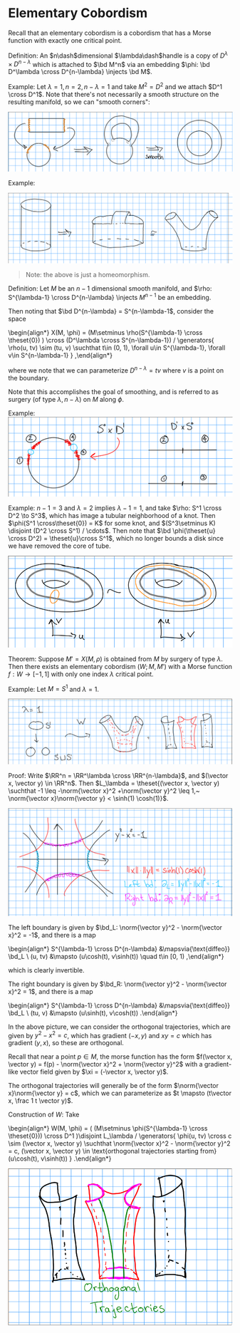 # Elementary Cobordism

Recall that an elementary cobordism is a cobordism that has a Morse function with exactly one critical point.

Definition:
An $n\dash$dimensional $\lambda\dash$handle is a copy of $D^{\lambda} \times D^{n-\lambda}$ which is attached to $\bd M^n$ via an embedding $\phi: \bd D^\lambda \cross D^{n-\lambda} \injects \bd M$.


Example:
Let $\lambda = 1, n = 2, n-\lambda = 1$ and take $M^2 = D^2$ and we attach $D^1 \cross D^1$.
Note that there's not necessarily a smooth structure on the resulting manifold, so we can "smooth corners":


![Image](figures/2020-01-21-11:09.png)

Example:

![Image](figures/2020-01-21-11:12.png)

> Note: the above is just a homeomorphism.

Definition:
Let $M$ be an $n-1$ dimensional smooth manifold, and $\rho: S^{\lambda-1} \cross D^{n-\lambda} \injects $M^{n-1}$ be an embedding.

Then noting that $\bd D^{n-\lambda} = S^{n-\lambda-1$, consider the space

\begin{align*}
X(M, \phi) = (M\setminus \rho(S^{\lambda-1} \cross \theset{0}) ) \cross (D^\lambda \cross S^{n-\lambda-1}) / \generators{ \rho(u, tv) \sim (tu, v) \suchthat t\in (0, 1), \forall u\in S^{\lambda-1}, \forall v\in S^{n-\lambda-1} }
,\end{align*}

where we note that we can parameterize $D^{n-\lambda} = tv$ where $v$ is a point on the boundary.

Note that this accomplishes the goal of smoothing, and is referred to as surgery (of type $\lambda, n-\lambda$) on $M$ along $\phi$.

Example:
![Image](figures/2020-01-21-11:30.png)

Example:
$n-1 = 3$ and $\lambda = 2$ implies $\lambda-1 = 1$, and take $\rho: S^1 \cross D^2 \to S^3$, which has image a tubular neighborhood of a knot.
Then $\phi(S^1 \cross\theset{0}) = K$ for some knot, and $(S^3\setminus K) \disjoint (D^2 \cross S^1) / \cdots$.
Then note that $\bd \phi(\theset{u} \cross D^2) = \theset{u}\cross S^1$, which no longer bounds a disk since we have removed the core of tube.

![Image](figures/2020-01-21-11:42.png)

Theorem:
Suppose $M' = X(M, \rho)$ is obtained from $M$ by surgery of type $\lambda$. 
Then there exists an elementary cobordism $(W; M, M')$ with a Morse function $f: W \to [-1, 1]$ with only one index $\lambda$ critical point.

Example:
Let $M=S^1$ and $\lambda = 1$.

![Image](figures/2020-01-21-11:49.png)

Proof:
Write $\RR^n = \RR^\lambda \cross \RR^{n-\lambda}$, and $(\vector x, \vector y) \in \RR^n$.
Then $L_\lambda = \theset{(\vector x, \vector y) \suchthat -1 \leq -\norm{\vector x}^2 +\norm{\vector y}^2 \leq 1,~ \norm{\vector x}\norm{\vector y} < \sinh(1) \cosh(1)}$.

![Image](figures/2020-01-21-11:54.png)

The left boundary is given by $\bd_L: \norm{\vector y}^2 - \norm{\vector x}^2 = -1$, and there is a map

\begin{align*}
S^{\lambda-1} \cross D^{n-\lambda} &\mapsvia{\text{diffeo}} \bd_L \\
(u, tv) &\mapsto (u\cosh(t), v\sinh(t)) \quad t\in [0, 1)
,\end{align*}

which is clearly invertible.

The right boundary is given by $\bd_R: \norm{\vector y}^2 - \norm{\vector x}^2 = 1$, and there is a map

\begin{align*}
S^{\lambda-1} \cross D^{n-\lambda} &\mapsvia{\text{diffeo}} \bd_L \\
(tu, v) &\mapsto (u\sinh(t), v\cosh(t))
.\end{align*}

In the above picture, we can consider the orthogonal trajectories, which are given by $y^2 - x^2 = c$, which has gradient $(-x, y)$ and $xy = c$ which has gradient $(y, x)$, so these are orthogonal.

Recall that near a point $p\in M$, the morse function has the form $f(\vector x, \vector y) = f(p) - \norm{\vector x}^2 + \norm{\vector y}^2$ with a gradient-like vector field given by $\xi = (-\vector x, \vector y)$.

The orthogonal trajectories will generally be of the form $\norm{\vector x}\norm{\vector y} = c$, which we can parameterize as $t \mapsto (t\vector x, \frac 1 t \vector y)$.

Construction of $W$:
Take 

\begin{align*}
W(M, \phi) = ( (M\setminus \phi(S^{\lambda-1} \cross \theset{0})) \cross D^1 )\disjoint L_\lambda / \generators{ \phi(u, tv) \cross c \sim (\vector x, \vector y) \suchthat \norm{\vector x}^2 - \norm{\vector y}^2 = c, (\vector x, \vector y) \in \text{orthogonal trajectories starting from} (u\cosh(t), v\sinh(t)) }
.\end{align*}

![Image](figures/2020-01-21-12:10.png)



